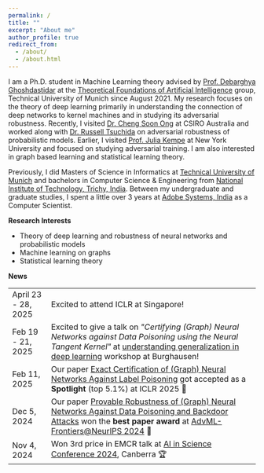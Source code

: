 ```yaml
---
permalink: /
title: ""
excerpt: "About me"
author_profile: true
redirect_from: 
  - /about/
  - /about.html
---
```


I am a Ph.D. student in Machine Learning theory advised by [Prof. Debarghya Ghoshdastidar](https://www.in.tum.de/tfai/people/debarghya-ghoshdastidar/) at the [Theoretical Foundations of Artificial Intelligence](https://www.in.tum.de/tfai/home/) group, Technical University of Munich since August 2021.
My research focuses on the theory of deep learning primarily in understanding the connection of deep networks to kernel machines and in studying its adversarial robustness.
Recently, I visited [Dr. Cheng Soon Ong](https://www.ong-home.my/) at CSIRO Australia and worked along with [Dr. Russell Tsuchida](https://scholar.google.com/citations?user=pQ7EkegAAAAJ&hl=en) on adversarial robustness of probabilistic models.
Earlier, I visited [Prof. Julia Kempe](https://cims.nyu.edu/~kempe/) at New York University and focused on studying adversarial training.
I am also interested in graph based learning and statistical learning theory.

Previously, I did Masters of Science in Informatics at [Technical University of Munich](https://www.in.tum.de/en/for-prospective-students/masters-programs/informatics/) and bachelors in Computer Science & Engineering from [National Institute of Technology, Trichy, India](https://www.nitt.edu/).
Between my undergraduate and graduate studies, I spent a little over 3 years at [Adobe Systems, India](https://www.adobe.com/) as a Computer Scientist.

**Research Interests**
* Theory of deep learning and robustness of neural networks and probabilistic models
* Machine learning on graphs
* Statistical learning theory

**News**

<style>
table {
    border-collapse: collapse;
}
table thead {
display: none;
}
table, th, td {
   border: none;
}
blockquote {
    border-left: none;
    padding-left: 10px;
}
</style>

|||
|--	|--	|
| April 23 - 28, 2025 | Excited to attend ICLR at Singapore!
| Feb 19 - 21, 2025 	| Excited to give a talk on  *"Certifying (Graph) Neural Networks against Data Poisoning using the Neural Tangent Kernel"* at [understanding generalization in deep learning](https://www.math.cit.tum.de/math/forschung/gruppen/data-science/events/understanding-generalization-in-deep-learning/) workshop at Burghausen! 	|
| Feb 11, 2025      	| Our paper [Exact Certification of (Graph) Neural Networks Against Label Poisoning](https://arxiv.org/pdf/2412.00537) got accepted as a **Spotlight** (top 5.1%) at ICLR 2025  🎉           	|
| Dec 5, 2024 | Our paper [Provable Robustness of (Graph) Neural Networks Against Data Poisoning and Backdoor Attacks](https://arxiv.org/pdf/2407.10867) won the **best paper award** at [AdvML-Frontiers@NeurIPS 2024](https://advml-frontier.github.io/) 🎉 |
| Nov 4, 2024| Won 3rd price in EMCR talk at [AI in Science Conference 2024](https://www.anu.edu.au/events/ai-in-science), Canberra 🏆 |